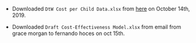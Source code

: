

- Downloaded `DtW Cost per Child Data.xlsx` from [here](https://docs.google.com/spreadsheets/d/1pEEHgcyoDV7Qez4Q28WO1JZ6opYJxuMIRXp9E7x4ljI/edit?ts=5d97a8fc#gid=1910645239) on October 14th, 2019.  

- Downloaded `Draft Cost-Effectiveness Model.xlsx` from email from grace morgan to fernando hoces on oct 15th. 
